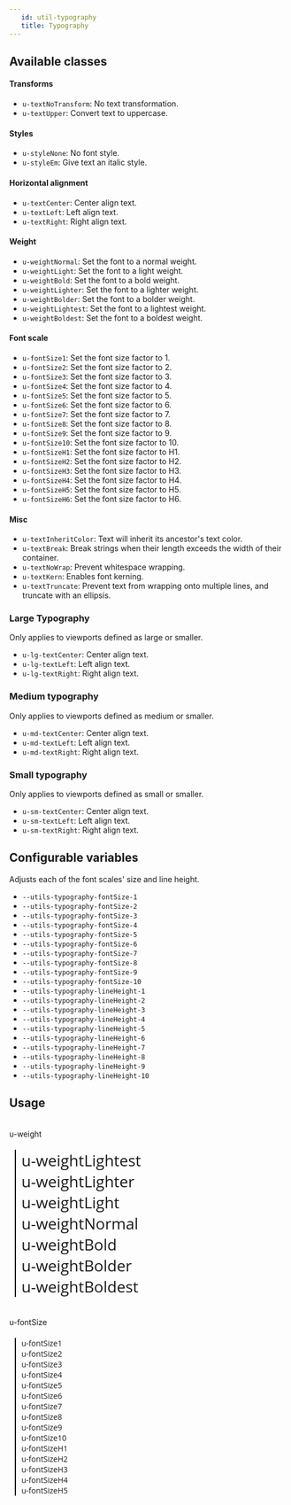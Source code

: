 ```yaml
---
   id: util-typography 
   title: Typography
---
```


<a class="SourceView-page" href="https://github.com/aptuitiv/cacao/blob/master/src/css/utils/typography/typography.css"></a>

## Available classes

#### Transforms
*  `u-textNoTransform`: No text transformation.
*  `u-textUpper`: Convert text to uppercase.

#### Styles
*  `u-styleNone`: No font style.
*  `u-styleEm`: Give text an italic style.

#### Horizontal alignment
*  `u-textCenter`: Center align text.
*  `u-textLeft`: Left align text.
*  `u-textRight`: Right align text.

#### Weight

* `u-weightNormal`: Set the font to a normal weight.
* `u-weightLight`: Set the font to a light weight.
* `u-weightBold`: Set the font to a bold weight.
* `u-weightLighter`: Set the font to a lighter weight.
* `u-weightBolder`: Set the font to a bolder weight.
* `u-weightLightest`: Set the font to a lightest weight.
* `u-weightBoldest`: Set the font to a boldest weight.

#### Font scale

* `u-fontSize1`: Set the font size factor to 1.
* `u-fontSize2`: Set the font size factor to 2.
* `u-fontSize3`: Set the font size factor to 3.
* `u-fontSize4`: Set the font size factor to 4.
* `u-fontSize5`: Set the font size factor to 5.
* `u-fontSize6`: Set the font size factor to 6.
* `u-fontSize7`: Set the font size factor to 7.
* `u-fontSize8`: Set the font size factor to 8.
* `u-fontSize9`: Set the font size factor to 9.
* `u-fontSize10`: Set the font size factor to 10.
* `u-fontSizeH1`: Set the font size factor to H1.
* `u-fontSizeH2`: Set the font size factor to H2.
* `u-fontSizeH3`: Set the font size factor to H3.
* `u-fontSizeH4`: Set the font size factor to H4.
* `u-fontSizeH5`: Set the font size factor to H5.
* `u-fontSizeH6`: Set the font size factor to H6.

#### Misc

* `u-textInheritColor`:  Text will inherit its ancestor's text color.
* `u-textBreak`: Break strings when their length exceeds the width of their container.
* `u-textNoWrap`: Prevent whitespace wrapping.
* `u-textKern`: Enables font kerning.
* `u-textTruncate`: Prevent text from wrapping onto multiple lines, and truncate with an ellipsis.

### Large Typography
<a class="SourceView-section" href="https://github.com/aptuitiv/cacao/blob/master/src/css/utils/typography/typography-lg.css"></a>

Only applies to viewports defined as large or smaller. 

*  `u-lg-textCenter`: Center align text.
*  `u-lg-textLeft`: Left align text.
*  `u-lg-textRight`: Right align text.

### Medium typography
<a class="SourceView-section" href="https://github.com/aptuitiv/cacao/blob/master/src/css/utils/typography/typography-md.css"></a>

Only applies to viewports defined as medium or smaller. 

*  `u-md-textCenter`: Center align text.
*  `u-md-textLeft`: Left align text.
*  `u-md-textRight`: Right align text.

### Small typography
<a class="SourceView-section" href="https://github.com/aptuitiv/cacao/blob/master/src/css/utils/typography/typography-sm.css"></a>

Only applies to viewports defined as small or smaller. 

*  `u-sm-textCenter`: Center align text.
*  `u-sm-textLeft`: Left align text.
*  `u-sm-textRight`: Right align text.


## Configurable variables

Adjusts each of the font scales' size and line height.

* `--utils-typography-fontSize-1`
* `--utils-typography-fontSize-2`
* `--utils-typography-fontSize-3`
* `--utils-typography-fontSize-4`
* `--utils-typography-fontSize-5`
* `--utils-typography-fontSize-6`
* `--utils-typography-fontSize-7`
* `--utils-typography-fontSize-8`
* `--utils-typography-fontSize-9`
* `--utils-typography-fontSize-10`
* `--utils-typography-lineHeight-1`
* `--utils-typography-lineHeight-2`
* `--utils-typography-lineHeight-3`
* `--utils-typography-lineHeight-4`
* `--utils-typography-lineHeight-5`
* `--utils-typography-lineHeight-6`
* `--utils-typography-lineHeight-7`
* `--utils-typography-lineHeight-8`
* `--utils-typography-lineHeight-9`
* `--utils-typography-lineHeight-10`

## Usage

<link href='//fonts.googleapis.com/css?family=Open+Sans:100,200,300,400,700,800,900' rel='stylesheet' type='text/css'>
<style>
.Example-parent{
    margin: 20px 10px;
    border-left: 2px #000 solid;
    font-family: 'Open Sans';
    padding-left: 10px;
}
.Example-parent > span {
    display: block;
}
</style>
<div class="CodeSample">
    <br>
    u-weight
    <div class="Example-parent" style="font-size: 2em;">
        <span class="u-weightLightest">u-weightLightest</span>
        <span class="u-weightLighter">u-weightLighter</span>
        <span class="u-weightLight">u-weightLight</span>
        <span class="u-weightNormal">u-weightNormal</span>
        <span class="u-weightBold">u-weightBold</span>
        <span class="u-weightBolder">u-weightBolder</span>
        <span class="u-weightBoldest">u-weightBoldest</span>
    </div>
    <br>
    u-fontSize
    <div class="Example-parent">
        <span class="u-fontSize1"> u-fontSize1 </span>
        <span class="u-fontSize2"> u-fontSize2 </span>
        <span class="u-fontSize3"> u-fontSize3 </span>
        <span class="u-fontSize4"> u-fontSize4 </span>
        <span class="u-fontSize5"> u-fontSize5 </span>
        <span class="u-fontSize6"> u-fontSize6 </span>
        <span class="u-fontSize7"> u-fontSize7 </span>
        <span class="u-fontSize8"> u-fontSize8 </span>
        <span class="u-fontSize9"> u-fontSize9 </span>
        <span class="u-fontSize10"> u-fontSize10 </span>
        <span class="u-fontSizeH1"> u-fontSizeH1 </span>
        <span class="u-fontSizeH2"> u-fontSizeH2 </span>
        <span class="u-fontSizeH3"> u-fontSizeH3 </span>
        <span class="u-fontSizeH4"> u-fontSizeH4 </span>
        <span class="u-fontSizeH5"> u-fontSizeH5 </span>
    </div>
</div>